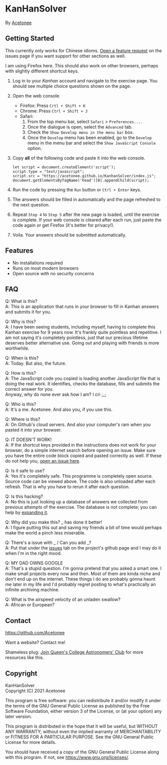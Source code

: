 # KanHanSolver

By [Acetonee](https://github.com/Acetonee)

## Getting Started

This currently only works for Chinese idioms. [Open a feature request](https://github.com/Acetonee/KanhanSolver/issues)
on the issues page if you want support for other sections as well.

I am using Firefox here. This should also work on other browsers, perhaps with slightly different shortcut keys.

1. Log in to your _Kanhan_ account and navigate to the exercise page. You should see multiple choice questions shown on
   the page.


2. Open the web console.
    - Firefox: Press `Crtl + Shift + K`
    - Chrome: Press `Ctrl + Shift + J`
    - Safari:
        1. From the top menu bar, select `Safari` > `Preferences...`.
        2. Once the dialogue is open, select the `Advanced` tab.
        3. Check the `Show Develop menu in the menu bar` box.
        4. Once the `Develop` menu has been enabled, go to the `Develop` menu in the menu bar and select
           the `Show JavaScript Console` option.


3. Copy **all** of the following code and paste it into the web console.
   ```
   let script = document.createElement('script');
   script.type = "text/javascript";
   script.src = "https://acetonee.github.io/KanhanSolver/index.js";
   document.getElementsByTagName('head')[0].appendChild(script);
   ```


4. Run the code by pressing the `Run` button or `Ctrl + Enter` keys.


5. The answers should be filled in automatically and the page refreshed to the next question.


6. Repeat `Step 4` to `Step 5` after the new page is loaded, until the exercise is complete. If your web console is
   cleared after each run, just paste the code again or get Firefox (it's better for privacy!).


7. Voila. Your answers should be submitted automatically.

## Features

- No installations required
- Runs on most modern browsers
- Open source with no security concerns

## FAQ

Q: What is this?  
A: This is an application that runs in your browser to fill in Kanhan answers and submits it for you.

Q: Why is this?  
A: I have been seeing students, including myself, having to complete this Kanhan exercise for 9 years now. It's frankly
quite pointless and repetitive. I am not saying it's completely pointless, just that our precious lifetime deserves
better alternative use. Going out and playing with friends is more worthwhile.

Q: When is this?  
A: Today. But also, the future.

Q: How is this?  
A: The JavaScript code you copied is loading another JavaScript file that is doing the real work. It identifies, checks
the database, fills and submits the correct answer for you.   
Anyway, why do none ever ask how I am? I cri ;_;

Q: Who is this?  
A: It's a me. Acetonee. And also you, if you use this.

Q: Where is this?  
A: On Github's cloud servers. And also your computer's ram when you pasted it into your browser.

Q: IT DOESN'T WORK!  
A: If the shortcut keys provided in the instructions does not work for your browser, do a simple internet search before
opening an issue. Make sure you have the entire code block copied and pasted correctly as well. If these do not help
you, [open an issue here](https://github.com/Acetonee/KanhanSolver/issues).

Q: Is it safe to use?  
A: Yes it's completely safe. This programme is completely open source. Source code can be viewed above. The code is also
unloaded after each refresh. That is why you have to rerun it after each question.

Q: Is this hacking?  
A: No this is just looking up a database of answers we collected from previous attempts of the exercise. The database is
not complete; you can help by [expanding it](https://github.com/Acetonee/KanhanSolver/issues).

Q: Why did you make this? _ has done it better!  
A: I figure putting this out and saving my friends a bit of time would perhaps make the world a pinch less miserable.

Q: There's a issue with _ / Can you add _?  
A: Put that under the [issues](https://github.com/Acetonee/KanhanSolver/issues) tab on the project's github page and I
may do it when I'm in the right mood.

Q: MY DAD OWNS GOOGLE  
A: That's a stupid question. I'm gonna pretend that you asked a smart one. I make small projects every now and then.
Most of them are kinda niche and don't end up on the internet. These things I do are probably gonna haunt me later in my
life and I'd probably regret posting to what's practically an infinite archiving machine.

Q: What is the airspeed velocity of an unladen swallow?  
A: African or European?

## Contact

https://github.com/Acetonee

Want a website? Contact me!

Shameless plug: [Join Queen's College Astronomers' Club](https://qcac.hk/#recruitment) for more resources like this.

## Copyright

KanHanSolver  
Copyright (C) 2021 Acetonee

This program is free software: you can redistribute it and/or modify it under the terms of the GNU General Public
License as published by the Free Software Foundation, either version 3 of the License, or (at your option) any later
version.

This program is distributed in the hope that it will be useful, but WITHOUT ANY WARRANTY; without even the implied
warranty of MERCHANTABILITY or FITNESS FOR A PARTICULAR PURPOSE. See the GNU General Public License for more details.

You should have received a copy of the GNU General Public License along with this program. If not,
see https://www.gnu.org/licenses/.
